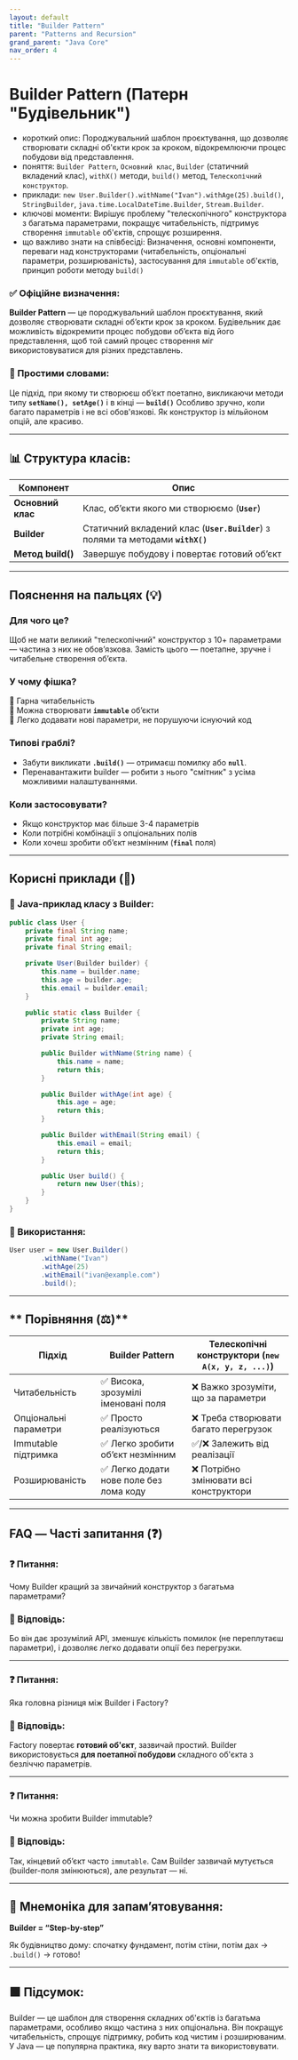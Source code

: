 ```yaml
---
layout: default
title: "Builder Pattern"
parent: "Patterns and Recursion"
grand_parent: "Java Core"
nav_order: 4
---
```


# Builder Pattern (Патерн "Будівельник")

* короткий опис: Породжувальний шаблон проєктування, що дозволяє створювати складні об'єкти крок за кроком,
  відокремлюючи процес побудови від представлення.
* поняття: `Builder Pattern`, `Основний клас`, `Builder` (статичний вкладений клас), `withX()` методи, `build()` метод, `Телескопічний конструктор`.
* приклади: `new User.Builder().withName("Ivan").withAge(25).build()`, `StringBuilder`, `java.time.LocalDateTime.Builder`, `Stream.Builder`.
* ключові моменти: Вирішує проблему "телескопічного" конструктора з багатьма параметрами, покращує читабельність,
  підтримує створення `immutable` об'єктів, спрощує розширення.
* що важливо знати на співбесіді: Визначення, основні компоненти, переваги над конструкторами (читабельність,
  опціональні параметри, розширюваність), застосування для `immutable` об'єктів, принцип роботи методу `build()`

### **✅ Офіційне визначення:**

**Builder Pattern** — це породжувальний шаблон проєктування, який дозволяє створювати складні обʼєкти крок за кроком.
Будівельник дає можливість відокремити процес побудови об’єкта від його представлення, щоб той самий процес створення
міг використовуватися для різних представлень.

### **🧠 Простими словами:**

Це підхід, при якому ти створюєш обʼєкт поетапно, викликаючи методи типу **`setName(), setAge()`** і в кінці — **`build()`** Особливо зручно, коли багато параметрів і не всі обов'язкові. Як конструктор із мільйоном опцій, але красиво.


---

## **📊 Структура класів:**



| Компонент         | Опис                                                                             |
|-------------------|----------------------------------------------------------------------------------|
| **Основний клас** | Клас, об’єкти якого ми створюємо (**`User`**)                                    |
| **Builder**       | Статичний вкладений клас (**`User.Builder`**) з полями та методами **`withX()`** |
| **Метод build()** | Завершує побудову і повертає готовий об’єкт                                      |

---

## **Пояснення на пальцях (💡)**

### **Для чого це?**
  

Щоб не мати великий "телескопічний" конструктор з 10+ параметрами — частина з них не обов’язкова. Замість цього —
поетапне, зручне і читабельне створення об’єкта.

### **У чому фішка?**  
🔹 Гарна читабельність  
🔹 Можна створювати **`immutable`** обʼєкти  
🔹 Легко додавати нові параметри, не порушуючи існуючий код

### **Типові граблі?**

* Забути викликати **`.build()`** — отримаєш помилку або **`null`**.
* Перенавантажити builder — робити з нього "смітник" з усіма можливими налаштуваннями.

### **Коли застосовувати?**

* Якщо конструктор має більше 3-4 параметрів
* Коли потрібні комбінації з опціональних полів
* Коли хочеш зробити обʼєкт незмінним (**`final`** поля)

---

## **Корисні приклади (🧪)**

### **🔻 Java-приклад класу з Builder:**

```java
public class User {
    private final String name;
    private final int age;
    private final String email;

    private User(Builder builder) {
        this.name = builder.name;
        this.age = builder.age;
        this.email = builder.email;
    }

    public static class Builder {
        private String name;
        private int age;
        private String email;

        public Builder withName(String name) {
            this.name = name;
            return this;
        }

        public Builder withAge(int age) {
            this.age = age;
            return this;
        }

        public Builder withEmail(String email) {
            this.email = email;
            return this;
        }

        public User build() {
            return new User(this);
        }
    }
}
```

### **🔻 Використання:**

```java
User user = new User.Builder()
        .withName("Ivan")
        .withAge(25)
        .withEmail("ivan@example.com")
        .build();
```

---

## ** Порівняння (⚖️)**

| Підхід                | Builder Pattern                        | Телескопічні конструктори (`new A(x, y, z, ...)`) |
|-----------------------|----------------------------------------|---------------------------------------------------|
| Читабельність         | ✅ Висока, зрозумілі іменовані поля     | ❌ Важко зрозуміти, що за параметри                |
| Опціональні параметри | ✅ Просто реалізуються                  | ❌ Треба створювати багато перегрузок              |
| Immutable підтримка   | ✅ Легко зробити об’єкт незмінним       | ✅/❌ Залежить від реалізації                       |
| Розширюваність        | ✅ Легко додати нове поле без лома коду | ❌ Потрібно змінювати всі конструктори             |

---

## **FAQ — Часті запитання (❓)**

### **❓ Питання:**

 Чому Builder кращий за звичайний конструктор з багатьма параметрами?

### **💬 Відповідь:**





Бо він дає зрозумілий API, зменшує кількість помилок (не переплутаєш параметри), і дозволяє легко додавати опції без
перегрузки.

---

### **❓ Питання:**

 Яка головна різниця між Builder і Factory?

### **💬 Відповідь:**





Factory повертає **готовий об'єкт**, зазвичай простий. Builder використовується **для поетапної побудови** складного
об'єкта з безліччю параметрів.

---

### **❓ Питання:**

 Чи можна зробити Builder immutable?

### **💬 Відповідь:**





Так, кінцевий об’єкт часто `immutable`. Сам Builder зазвичай мутується (builder-поля змінюються), але результат — ні.

---

## **🧠 Мнемоніка для запам’ятовування:**

**Builder \= “Step-by-step”**

Як будівництво дому: спочатку фундамент, потім стіни, потім дах -> `.build()` -> готово\!

---

## **🟩 Підсумок:**

Builder — це шаблон для створення складних об'єктів із багатьма параметрами, особливо якщо частина з них опціональна.
Він покращує читабельність, спрощує підтримку, робить код чистим і розширюваним. У Java — це популярна практика, яку
варто знати та використовувати.

